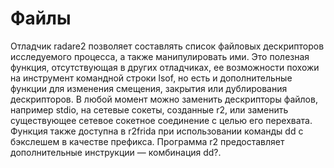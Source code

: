 # Файлы

Отладчик radare2 позволяет составлять список файловых дескрипторов исследуемого процесса, а также манипулировать ими. Это полезная функция, отсутствующая в других отладчиках, ее возможности похожи на инструмент командной строки lsof, но есть и дополнительные функции для изменения смещения, закрытия или дублирования дескрипторов. В любой момент можно заменить дескрипторы файлов, например stdio, на сетевые сокеты, созданные r2, или заменить существующее сетевое сокетное соединение с целью его перехвата. Функция также доступна в r2frida при использовании команды dd с бэкслешем в качестве префикса. Программа r2 предоставляет дополнительные инструкции — комбинация dd?.
